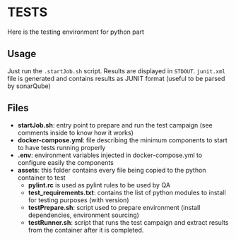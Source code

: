 # TESTS

Here is the testing environment for python part

## Usage

Just run the `.startJob.sh` script.
Results are displayed in `STDOUT`.
`junit.xml` file is generated and contains results as JUNIT format (useful to be parsed by sonarQube)

## Files

- **startJob.sh**: entry point to prepare and run the test campaign (see comments inside to know how it works)
- **docker-compose.yml**: file describing the minimum components to start to have tests running properly
- **.env**: environment variables injected in docker-compose.yml to configure easily the components
- **assets**: this folder contains every file being copied to the python container to test
  - **pylint.rc** is used as pylint rules to be used by QA
  - **test_requirements.txt**: contains the list of python modules to install for testing purposes (with version)
  - **testPrepare.sh**: script used to prepare environment (install dependencies, environment sourcing)
  - **testRunner.sh**: script that runs the test campaign and extract results from the container after it is completed.
